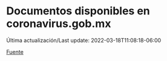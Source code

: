 # Documentos disponibles en coronavirus.gob.mx

Última actualización/Last update: 2022-03-18T11:08:18-06:00

 [Fuente](https://coronavirus.gob.mx/)
